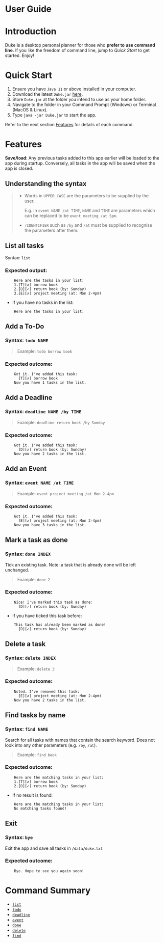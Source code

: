 # User Guide
# Introduction
Duke is a desktop personal planner for those who **prefer to use command line**.
If you like the freedom of command line, jump to *Quick Start* to get started. Enjoy!

# Quick Start
1. Ensure you have `Java 11` or above installed in your computer.
1. Download the latest `Duke.jar` [here](https://github.com/lowjiayee/duke/releases).
1. Store `Duke.jar` at the folder you intend to use as your home folder.
1. Navigate to the folder in your Command Prompt (Windows) or Terminal (MacOS & Linux).
1. Type `java -jar Duke.jar` to start the app.

Refer to the next section [Features](#features) for details of each command.

# Features

**Save/load**: Any previous tasks added to this app earlier will be loaded to the app during startup. Conversely, all tasks in the app will be saved when the app is closed.

## Understanding the syntax
> - Words in `UPPER_CASE` are the parameters to be supplied by the user.
> 
>   E.g. in `event NAME /at TIME`, `NAME` and `TIME` are parameters which can be replaced to be `event meeting /at 5pm`.
> 
> - `/IDENTIFIER` such as `/by` and `/at` must be supplied to recognise the parameters after them.

## List all tasks

Syntax: `list`

### Expected output:
```
	Here are the tasks in your list:
	1.[T][✗] borrow book
	2.[D][✓] return book (by: Sunday)
	3.[E][✗] project meeting (at: Mon 2-4pm)
```
- If you have no tasks in the list:
```
	Here are the tasks in your list:
```

## Add a To-Do

### Syntax: `todo NAME`

> Example: `todo borrow book`

### Expected outcome:
```
	Got it. I've added this task:
	  [T][✗] borrow book
	Now you have 1 tasks in the list.
```

## Add a Deadline

### Syntax: `deadline NAME /by TIME`

> Example: `deadline return book /by Sunday`

### Expected outcome:
```
	Got it. I've added this task:
	  [D][✗] return book (by: Sunday)
	Now you have 2 tasks in the list.
```

## Add an Event

### Syntax: `event NAME /at TIME`

> Example: `event project meeting /at Mon 2-4pm`

### Expected outcome:
```
	Got it. I've added this task:
	  [E][✗] project meeting (at: Mon 2-4pm)
	Now you have 3 tasks in the list.
```

## Mark a task as done

### Syntax: `done INDEX`

Tick an existing task.
Note: a task that is already done will be left unchanged.

> Example: `done 2`

### Expected outcome:
```
	Nice! I've marked this task as done:
	  [D][✓] return book (by: Sunday)
```
- If you have ticked this task before:
```
	This task has already been marked as done!
	  [D][✓] return book (by: Sunday)
```

## Delete a task

### Syntax: `delete INDEX`

> Example: `delete 3`

### Expected outcome:
```
	Noted. I've removed this task:
	  [E][✗] project meeting (at: Mon 2-4pm)
	Now you have 2 tasks in the list.
```

## Find tasks by name

### Syntax: `find NAME`

Search for all tasks with names that contain the search keyword.
Does not look into any other parameters (e.g. `/by`, `/at`).

> Example: `find book`

### Expected outcome:
```
	Here are the matching tasks in your list:
	1.[T][✗] borrow book
	2.[D][✓] return book (by: Sunday)
```
- If no result is found:
```
	Here are the matching tasks in your list:
	No matching tasks found!
```

## Exit

### Syntax: `bye`

Exit the app and save all tasks in `/data/duke.txt`

### Expected outcome:
```
	Bye. Hope to see you again soon!
```

# Command Summary

- [`list`](#list-all-tasks)
- [`todo`](#add-a-to-do)
- [`deadline`](#add-a-deadline)
- [`event`](#add-an-event)
- [`done`](#mark-a-task-as-done)
- [`delete`](#delete-a-task)
- [`find`](#find-tasks-by-name)
